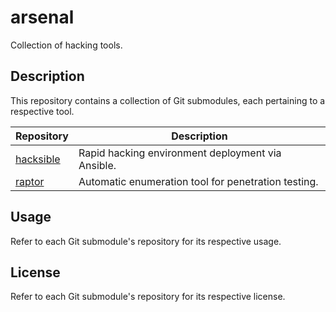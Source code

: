 # arsenal

Collection of hacking tools.

## Description

This repository contains a collection of Git submodules, each pertaining to a respective tool.

| Repository                                        | Description                                         | 
| ------------------------------------------------- | --------------------------------------------------- |
| [hacksible](https://github.com/mmore21/hacksible) | Rapid hacking environment deployment via Ansible.   |
| [raptor](https://github.com/mmore21/raptor)       | Automatic enumeration tool for penetration testing. |

## Usage

Refer to each Git submodule's repository for its respective usage.

## License

Refer to each Git submodule's repository for its respective license.

